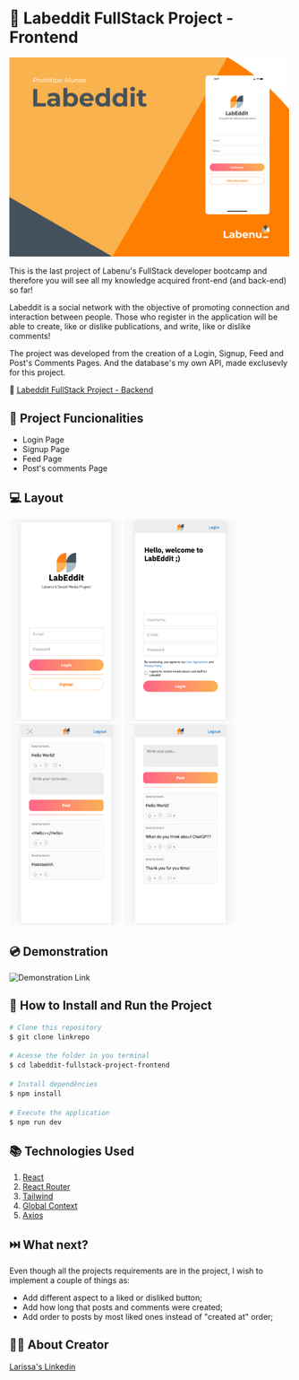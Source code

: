 # 📲 Labeddit FullStack Project - Frontend

<img src="./src/assets/cover.png" width="500"  />

This is the last project of Labenu's FullStack developer bootcamp and therefore you will see all my knowledge acquired front-end (and back-end) so far!

Labeddit is a social network with the objective of promoting connection and interaction between people. Those who register in the application will be able to create, like or dislike publications, and write, like or dislike comments!

The project was developed from the creation of a Login, Signup, Feed and Post's Comments Pages. And the database's my own API, made exclusevly for this project.

🚩 [Labeddit FullStack Project - Backend](https://github.com/LATerada/labeddit-fullstack-project-backend)


## 📱 Project Funcionalities
* Login Page
* Signup Page
* Feed Page
* Post's comments Page


## 💻 Layout
<div class="fex">
<img src="./src/assets/loginPage.png" width="200"  />
<img src="./src/assets/signupPage.png" width="200"  />
<img src="./src/assets/feedPage.png" width="200"  />
<img src="./src/assets/postcommentsPage.png" width="200"  />
</div>


## 💿 Demonstration
![Demonstration Link](https://labeddit-LATerada.surge.sh)


## 📝 How to Install and Run the Project
```bash
# Clone this repository
$ git clone linkrepo

# Acesse the folder in you terminal
$ cd labeddit-fullstack-project-frontend

# Install dependêncies
$ npm install

# Execute the application
$ npm run dev
```


## 📚 Technologies Used
1. [React](https://pt-br.reactjs.org/)
2. [React Router](https://reactrouter.com/en/main)
3. [Tailwind](https://tailwindcss.com/)
4. [Global Context](https://pt-br.reactjs.org/docs/context.html)
5. [Axios](https://axios-http.com/docs/intro)

## ⏭️ What next?
Even though all the projects requirements are in the project, I wish to implement a couple of things as:
* Add different aspect to a liked or disliked button;
* Add how long that posts and comments were created;
* Add order to posts by most liked ones instead of "created at" order;


##  🙋‍♀️ About Creator
[Larissa's Linkedin](https://www.linkedin.com/in/larissa-terada/)
